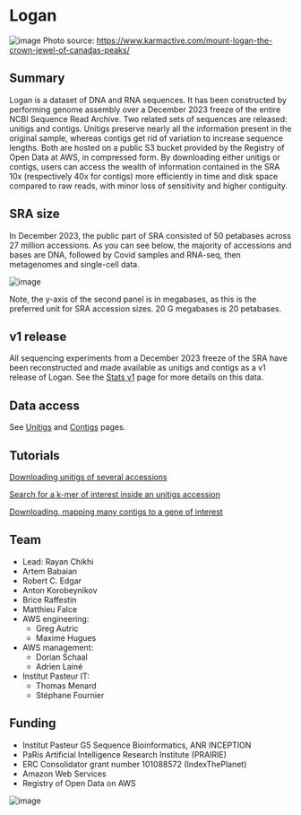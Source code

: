 # Logan

![image](https://github.com/IndexThePlanet/Logan/assets/1218301/4c64fbca-68d2-420f-b0a8-13db4e73c750)
Photo source: https://www.karmactive.com/mount-logan-the-crown-jewel-of-canadas-peaks/

## Summary

Logan is a dataset of DNA and RNA sequences. It has been constructed by performing genome assembly over a December 2023 freeze of the entire NCBI Sequence Read Archive. Two related sets of sequences are released: unitigs and contigs. Unitigs preserve nearly all the information present in the original sample, whereas contigs get rid of variation to increase sequence lengths. Both are hosted on a public S3 bucket provided by the Registry of Open Data at AWS, in compressed form. By downloading either unitigs or contigs, users can access the wealth of information contained in the SRA 10x (respectively 40x for contigs) more efficiently in time and disk space compared to raw reads, with minor loss of sensitivity and higher contiguity.

## SRA size

In December 2023, the public part of SRA consisted of 50 petabases across 27 million accessions. As you can see below, the majority of accessions and bases are DNA, followed by Covid samples and RNA-seq, then metagenomes and single-cell data.

![image](https://github.com/IndexThePlanet/Logan/assets/1218301/3b76ced7-ed01-4842-83f0-d897c0cf7d55)

Note, the y-axis of the second panel is in megabases, as this is the preferred unit for SRA accession sizes. 20 G megabases is 20 petabases.

## v1 release

All sequencing experiments from a December 2023 freeze of the SRA have been reconstructed and made available as unitigs and contigs as a v1 release of Logan. See the [Stats v1](Stats-v1.md) page for more details on this data.

## Data access

See [Unitigs](Unitigs.md) and [Contigs](Contigs.md) pages.

## Tutorials

[Downloading unitigs of several accessions](Accessions.md)

[Search for a k-mer of interest inside an unitigs accession](Kmer_search.md)

[Downloading, mapping many contigs to a gene of interest](Chickens.md)

## Team

- Lead: Rayan Chikhi
- Artem Babaian
- Robert C. Edgar
- Anton Korobeynikov
- Brice Raffestin
- Matthieu Falce
- AWS engineering:
  - Greg Autric
  - Maxime Hugues
- AWS management:
  -  Dorian Schaal
  -  Adrien Lainé
- Institut Pasteur IT:
  - Thomas Menard
  - Stéphane Fournier

## Funding

- Institut Pasteur G5 Sequence Bioinformatics, ANR INCEPTION 
- PaRis Artificial Intelligence Research Institute (PRAIRIE)
- ERC Consolidator grant number 101088572 (IndexThePlanet)
- Amazon Web Services
- Registry of Open Data on AWS

![image](https://github.com/IndexThePlanet/Logan/assets/1218301/daa6b5d9-78d0-4da9-aa68-27f329e1d3a8)

